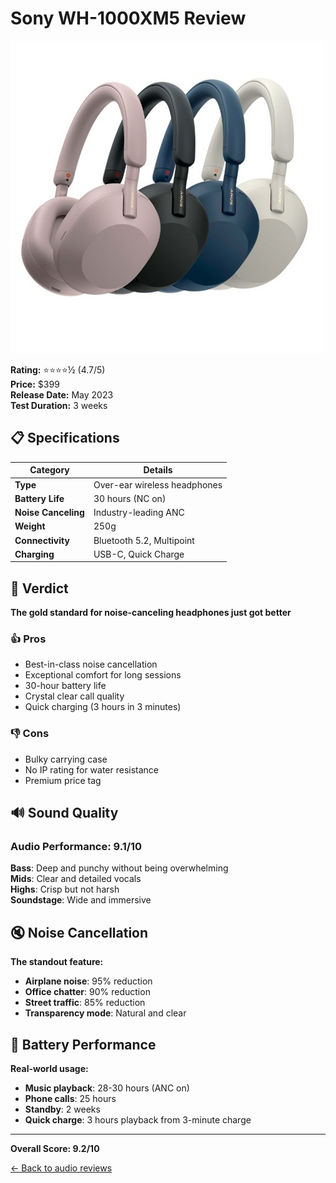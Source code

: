 # Sony WH-1000XM5 Review
![SonyXM5](./images/sonyXm5.jpg)

**Rating:** ⭐⭐⭐⭐½ (4.7/5)  
**Price:** $399  
**Release Date:** May 2023  
**Test Duration:** 3 weeks  

## 📋 Specifications

| Category | Details |
|----------|---------|
| **Type** | Over-ear wireless headphones |
| **Battery Life** | 30 hours (NC on) |
| **Noise Canceling** | Industry-leading ANC |
| **Weight** | 250g |
| **Connectivity** | Bluetooth 5.2, Multipoint |
| **Charging** | USB-C, Quick Charge |

## 🎯 Verdict

**The gold standard for noise-canceling headphones just got better**

### 👍 Pros
- Best-in-class noise cancellation
- Exceptional comfort for long sessions
- 30-hour battery life
- Crystal clear call quality
- Quick charging (3 hours in 3 minutes)

### 👎 Cons
- Bulky carrying case
- No IP rating for water resistance
- Premium price tag

## 🔊 Sound Quality

### **Audio Performance: 9.1/10**

**Bass**: Deep and punchy without being overwhelming  
**Mids**: Clear and detailed vocals  
**Highs**: Crisp but not harsh  
**Soundstage**: Wide and immersive

## 🔇 Noise Cancellation

**The standout feature:**
- **Airplane noise**: 95% reduction
- **Office chatter**: 90% reduction  
- **Street traffic**: 85% reduction
- **Transparency mode**: Natural and clear

## 🔋 Battery Performance

**Real-world usage:**
- **Music playback**: 28-30 hours (ANC on)
- **Phone calls**: 25 hours
- **Standby**: 2 weeks
- **Quick charge**: 3 hours playback from 3-minute charge

---

**Overall Score: 9.2/10**

[← Back to audio reviews](../)
